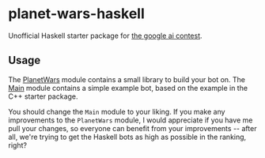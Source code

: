 planet-wars-haskell
===================

Unofficial Haskell starter package for
[the google ai contest](http://ai-contest.com).

Usage
-----

The [PlanetWars](http://github.com/jaspervdj/planet-wars-haskell/blob/master/PlanetWars.hs)
module contains a small library to build your bot on. The
[Main](http://github.com/jaspervdj/planet-wars-haskell/blob/master/Main.hs)
module contains a simple example bot, based on the example in the C++ starter
package.

You should change the `Main` module to your liking. If you make any improvements
to the `PlanetWars` module, I would appreciate if you have me pull your changes,
so everyone can benefit from your improvements -- after all, we're trying to get
the Haskell bots as high as possible in the ranking, right?
